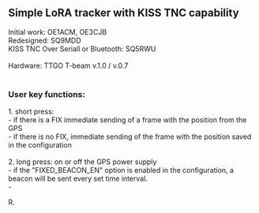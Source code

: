 <h2>Simple LoRA tracker with KISS TNC capability</h2>

Initial work: OE1ACM, OE3CJB<br>
Redesigned: SQ9MDD<br>
KISS TNC Over Seriall or Bluetooth: SQ5RWU<br><br>
Hardware: TTGO T-beam v.1.0 / v.0.7
<br><br>
<h3>User key functions:</h3>
1. short press:<br>
- if there is a FIX immediate sending of a frame with the position from the GPS<br>
- if there is no FIX, immediate sending of the frame with the position saved in the configuration<br>
<br>
2. long press: on or off the GPS power supply<br>
- if the "FIXED_BEACON_EN" option is enabled in the configuration, a beacon will be sent every set time interval.<br>
- 

R.
